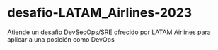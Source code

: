 # desafio-LATAM_Airlines-2023
Atiende un desafio DevSecOps/SRE ofrecido por LATAM Airlines para aplicar a una posición como DevOps
